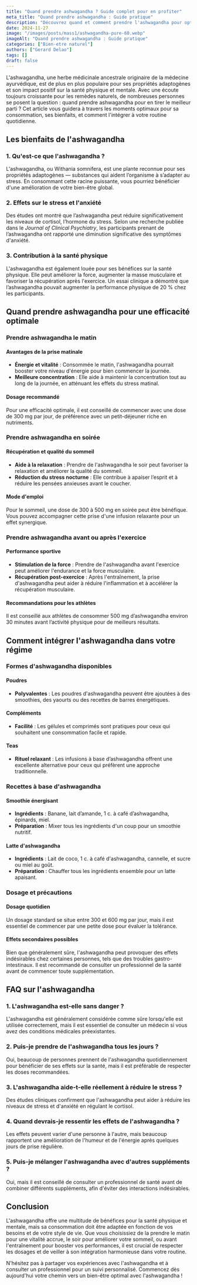 ```yaml
---
title: "Quand prendre ashwagandha ? Guide complet pour en profiter"
meta_title: "Quand prendre ashwagandha : Guide pratique"
description: "Découvrez quand et comment prendre l'ashwagandha pour optimiser ses bienfaits santé grâce à notre guide complet."
date: 2024-11-27
image: "/images/posts/mass1/ashwagandha-pure-60.webp"
imageAlt: "Quand prendre ashwagandha : Guide pratique"
categories: ["Bien-etre naturel"]
authors: ["Gerard Delao"]
tags: []
draft: false
---
```


L'ashwagandha, une herbe médicinale ancestrale originaire de la médecine ayurvédique, est de plus en plus populaire pour ses propriétés adaptogènes et son impact positif sur la santé physique et mentale. Avec une écoute toujours croissante pour les remèdes naturels, de nombreuses personnes se posent la question : quand prendre ashwagandha pour en tirer le meilleur parti ? Cet article vous guidera à travers les moments optimaux pour sa consommation, ses bienfaits, et comment l'intégrer à votre routine quotidienne.

## Les bienfaits de l'ashwagandha

### 1. Qu'est-ce que l'ashwagandha ?

L'ashwagandha, ou Withania somnifera, est une plante reconnue pour ses propriétés adaptogènes — substances qui aident l’organisme à s’adapter au stress. En consommant cette racine puissante, vous pourriez bénéficier d'une amélioration de votre bien-être global.

### 2. Effets sur le stress et l'anxiété

Des études ont montré que l’ashwagandha peut réduire significativement les niveaux de cortisol, l’hormone du stress. Selon une recherche publiée dans le *Journal of Clinical Psychiatry*, les participants prenant de l’ashwagandha ont rapporté une diminution significative des symptômes d'anxiété.

### 3. Contribution à la santé physique

L'ashwagandha est également louée pour ses bénéfices sur la santé physique. Elle peut améliorer la force, augmenter la masse musculaire et favoriser la récupération après l'exercice. Un essai clinique a démontré que l’ashwagandha pouvait augmenter la performance physique de 20 % chez les participants.

## Quand prendre ashwagandha pour une efficacité optimale

### Prendre ashwagandha le matin

#### Avantages de la prise matinale

- **Énergie et vitalité** : Consommée le matin, l'ashwagandha pourrait booster votre niveau d'énergie pour bien commencer la journée.
- **Meilleure concentration** : Elle aide à maintenir la concentration tout au long de la journée, en atténuant les effets du stress matinal.

#### Dosage recommandé

Pour une efficacité optimale, il est conseillé de commencer avec une dose de 300 mg par jour, de préférence avec un petit-déjeuner riche en nutriments.

### Prendre ashwagandha en soirée

#### Récupération et qualité du sommeil

- **Aide à la relaxation** : Prendre de l'ashwagandha le soir peut favoriser la relaxation et améliorer la qualité du sommeil.
- **Réduction du stress nocturne** : Elle contribue à apaiser l’esprit et à réduire les pensées anxieuses avant le coucher.

#### Mode d'emploi

Pour le sommeil, une dose de 300 à 500 mg en soirée peut être bénéfique. Vous pouvez accompagner cette prise d'une infusion relaxante pour un effet synergique.

### Prendre ashwagandha avant ou après l'exercice

#### Performance sportive

- **Stimulation de la force** : Prendre de l'ashwagandha avant l'exercice peut améliorer l'endurance et la force musculaire.
- **Récupération post-exercice** : Après l'entraînement, la prise d'ashwagandha peut aider à réduire l'inflammation et à accélérer la récupération musculaire.

#### Recommandations pour les athlètes

Il est conseillé aux athlètes de consommer 500 mg d’ashwagandha environ 30 minutes avant l’activité physique pour de meilleurs résultats.

## Comment intégrer l'ashwagandha dans votre régime

### Formes d'ashwagandha disponibles

#### Poudres

- **Polyvalentes** : Les poudres d'ashwagandha peuvent être ajoutées à des smoothies, des yaourts ou des recettes de barres énergétiques.
  
#### Compléments

- **Facilité** : Les gélules et comprimés sont pratiques pour ceux qui souhaitent une consommation facile et rapide.

#### Teas

- **Rituel relaxant** : Les infusions à base d’ashwagandha offrent une excellente alternative pour ceux qui préfèrent une approche traditionnelle.

### Recettes à base d'ashwagandha

#### Smoothie énergisant

- **Ingrédients** : Banane, lait d’amande, 1 c. à café d’ashwagandha, épinards, miel.
- **Préparation** : Mixer tous les ingrédients d'un coup pour un smoothie nutritif.

#### Latte d'ashwagandha

- **Ingrédients** : Lait de coco, 1 c. à café d'ashwagandha, cannelle, et sucre ou miel au goût.
- **Préparation** : Chauffer tous les ingrédients ensemble pour un latte apaisant.

### Dosage et précautions

#### Dosage quotidien

Un dosage standard se situe entre 300 et 600 mg par jour, mais il est essentiel de commencer par une petite dose pour évaluer la tolérance. 

#### Effets secondaires possibles

Bien que généralement sûre, l'ashwagandha peut provoquer des effets indésirables chez certaines personnes, tels que des troubles gastro-intestinaux. Il est recommandé de consulter un professionnel de la santé avant de commencer toute supplémentation.

## FAQ sur l'ashwagandha

### 1. L'ashwagandha est-elle sans danger ?

L'ashwagandha est généralement considérée comme sûre lorsqu'elle est utilisée correctement, mais il est essentiel de consulter un médecin si vous avez des conditions médicales préexistantes.

### 2. Puis-je prendre de l'ashwagandha tous les jours ?

Oui, beaucoup de personnes prennent de l'ashwagandha quotidiennement pour bénéficier de ses effets sur la santé, mais il est préférable de respecter les doses recommandées.

### 3. L'ashwagandha aide-t-elle réellement à réduire le stress ?

Des études cliniques confirment que l'ashwagandha peut aider à réduire les niveaux de stress et d'anxiété en régulant le cortisol.

### 4. Quand devrais-je ressentir les effets de l'ashwagandha ?

Les effets peuvent varier d'une personne à l'autre, mais beaucoup rapportent une amélioration de l'humeur et de l'énergie après quelques jours de prise régulière.

### 5. Puis-je mélanger l'ashwagandha avec d'autres suppléments ?

Oui, mais il est conseillé de consulter un professionnel de santé avant de combiner différents suppléments, afin d'éviter des interactions indésirables.

## Conclusion

L'ashwagandha offre une multitude de bénéfices pour la santé physique et mentale, mais sa consommation doit être adaptée en fonction de vos besoins et de votre style de vie. Que vous choisissiez de la prendre le matin pour une vitalité accrue, le soir pour améliorer votre sommeil, ou avant l'entraînement pour booster vos performances, il est crucial de respecter les dosages et de veiller à son intégration harmonieuse dans votre routine.

N'hésitez pas à partager vos expériences avec l'ashwagandha et à consulter un professionnel pour un suivi personnalisé. Commencez dès aujourd'hui votre chemin vers un bien-être optimal avec l'ashwagandha !

